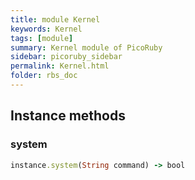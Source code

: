 ```yaml
---
title: module Kernel
keywords: Kernel
tags: [module]
summary: Kernel module of PicoRuby
sidebar: picoruby_sidebar
permalink: Kernel.html
folder: rbs_doc
---
```

## Instance methods
### system

```ruby
instance.system(String command) -> bool
```
